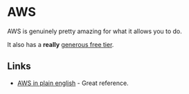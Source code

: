 # AWS
AWS is genuinely pretty amazing for what it allows you to do.

It also has a __really__ [generous free tier](https://aws.amazon.com/free/).

## Links
- [AWS in plain english](https://www.expeditedssl.com/aws-in-plain-english) - Great reference.